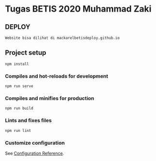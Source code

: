 # Tugas BETIS 2020 Muhammad Zaki

## DEPLOY
```
Website bisa dilihat di mackarelbetisdeploy.github.io
```

## Project setup
```
npm install
```

### Compiles and hot-reloads for development
```
npm run serve
```

### Compiles and minifies for production
```
npm run build
```

### Lints and fixes files
```
npm run lint
```

### Customize configuration
See [Configuration Reference](https://cli.vuejs.org/config/).
